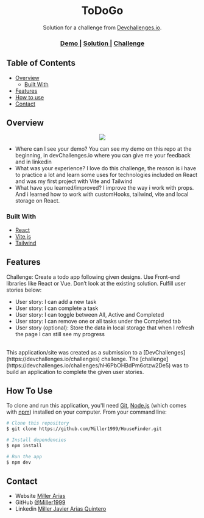 <!-- Please update value in the {}  -->

<h1 align="center">ToDoGo</h1>

<div align="center">
   Solution for a challenge from  <a href="http://devchallenges.io" target="_blank">Devchallenges.io</a>.
</div>

<div align="center">
  <h3>
    <a href="https://to-do-go-ten.vercel.app/">
      Demo
    </a>
    <span> | </span>
    <a href="https://github.com/Miller1999/ToDoGo">
      Solution
    </a>
    <span> | </span>
    <a href="https://devchallenges.io/challenges/hH6PbOHBdPm6otzw2De5">
      Challenge
    </a>
  </h3>
</div>

<!-- TABLE OF CONTENTS -->

## Table of Contents

- [Overview](#overview)
  - [Built With](#built-with)
- [Features](#features)
- [How to use](#how-to-use)
- [Contact](#contact)

<!-- OVERVIEW -->

## Overview
<div style="text-align:center">
   <img src ="https://github.com/Miller1999/ToDoGo/assets/22383830/fcb915b5-66b0-4764-acb6-8f726300cf5a" />
</div>

- Where can I see your demo?
 You can see my demo on this repo at the beginning, in devChallenges.io where you can give me your feedback and in linkedin
- What was your experience?
  I love do this challenge, the reason is i have to practice a lot and learn some uses for technologies included on React and was my first project with Vite and Tailwind
- What have you learned/improved?
  I improve the way i work with props. And i learned how to work with customHooks, tailwind, vite and local storage on React.

### Built With

<!-- This section should list any major frameworks that you built your project using. Here are a few examples.-->

- [React](https://reactjs.org/)
- [Vite.js](https://vitejs.dev)
- [Tailwind](https://tailwindcss.com/)

## Features

Challenge: Create a todo app following given designs. Use Front-end libraries like React or Vue. Don’t look at the existing solution. Fulfill user stories below:

- User story: I can add a new task
- User story: I can complete a task
- User story: I can toggle between All, Active and Completed
- User story: I can remove one or all tasks under the Completed tab
- User story (optional): Store the data in local storage that when I refresh the page I can still see my progress
<br>
This application/site was created as a submission to a [DevChallenges](https://devchallenges.io/challenges) challenge. The [challenge](https://devchallenges.io/challenges/hH6PbOHBdPm6otzw2De5) was to build an application to complete the given user stories.

## How To Use

To clone and run this application, you'll need [Git](https://git-scm.com), [Node.js](https://nodejs.org/en/download/) (which comes with [npm](http://npmjs.com)) installed on your computer. From your command line:

```bash
# Clone this repository
$ git clone https://github.com/Miller1999/HouseFinder.git

# Install dependencies
$ npm install

# Run the app
$ npm dev

```

## Contact

- Website [Miller Arias](https://miller1999.github.io/Portafolio/)
- GitHub [@Miller1999](https://github.com/Miller1999)
- Linkedin [Miller Javier Arias Quintero](https://www.linkedin.com/in/miller-javier-arias-quintero/)
